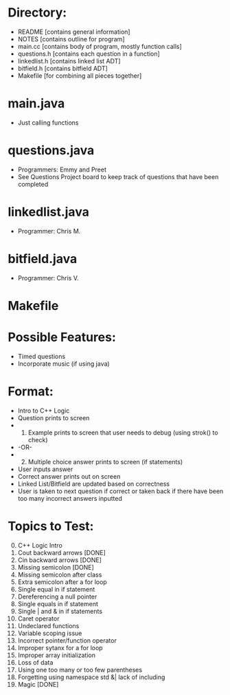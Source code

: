 # Directory:
- README [contains general information]
- NOTES [contains outline for program]
- main.cc [contains body of program, mostly function calls]
- questions.h [contains each question in a function]
- linkedlist.h [contains linked list ADT]
- bitfield.h [contains bitfield ADT]
- Makefile [for combining all pieces together]

#  main.java
- Just calling functions

# questions.java
- Programmers: Emmy and Preet
- See Questions Project board to keep track of questions that have been completed

# linkedlist.java
- Programmer: Chris M.

# bitfield.java
- Programmer: Chris V.

# Makefile


# Possible Features:
- Timed questions
- Incorporate music (if using java)

# Format:
- Intro to C++ Logic
- Question prints to screen
- 1) Example prints to screen that user needs to debug (using strok() to check)
- -OR-
- 2) Multiple choice answer prints to screen (if statements)
- User inputs answer 
- Correct answer prints out on screen
- Linked List/Bitfield are updated based on correctness
- User is taken to next question if correct or taken back if there have been too many incorrect answers inputted

# Topics to Test:
0. C++ Logic Intro
1. Cout backward arrows [DONE]
2. Cin backward arrows  [DONE]
3. Missing semicolon    [DONE]
4. Missing semicolon after class
5. Extra semicolon after a for loop
6. Single equal in if statement
7. Dereferencing a null pointer
8. Single equals in if statement
9. Single | and & in if statements
10. Caret operator
11. Undeclared functions
12. Variable scoping issue
13. Incorrect pointer/function operator
14. Improper sytanx for a for loop
15. Improper array initialization
16. Loss of data
17. Using one too many or too few parentheses
18. Forgetting using namespace std &| lack of including <iostream>
19. Magic [DONE]
